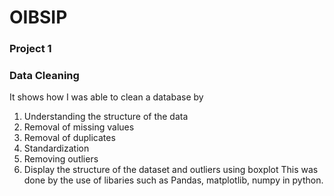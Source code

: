 # OIBSIP
### Project 1 
### Data Cleaning 
It shows how I was able to clean a database by
1. Understanding the structure of the data
2. Removal of missing values
3. Removal of duplicates
4. Standardization
5. Removing outliers
6. Display the structure of the dataset and outliers using boxplot
This was done by the use of libaries such as Pandas, matplotlib, numpy in python.

